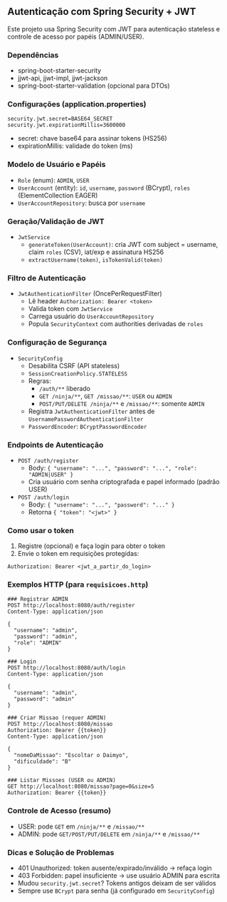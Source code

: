 ## Autenticação com Spring Security + JWT

Este projeto usa Spring Security com JWT para autenticação stateless e controle de acesso por papéis (ADMIN/USER).

### Dependências

- spring-boot-starter-security
- jjwt-api, jjwt-impl, jjwt-jackson
- spring-boot-starter-validation (opcional para DTOs)

### Configurações (application.properties)

```
security.jwt.secret=BASE64_SECRET
security.jwt.expirationMillis=3600000
```

- secret: chave base64 para assinar tokens (HS256)
- expirationMillis: validade do token (ms)

### Modelo de Usuário e Papéis

- `Role` (enum): `ADMIN`, `USER`
- `UserAccount` (entity): `id`, `username`, `password` (BCrypt), `roles` (ElementCollection EAGER)
- `UserAccountRepository`: busca por `username`

### Geração/Validação de JWT

- `JwtService`
  - `generateToken(UserAccount)`: cria JWT com subject = username, claim `roles` (CSV), iat/exp e assinatura HS256
  - `extractUsername(token)`, `isTokenValid(token)`

### Filtro de Autenticação

- `JwtAuthenticationFilter` (OncePerRequestFilter)
  - Lê header `Authorization: Bearer <token>`
  - Valida token com `JwtService`
  - Carrega usuário do `UserAccountRepository`
  - Popula `SecurityContext` com authorities derivadas de `roles`

### Configuração de Segurança

- `SecurityConfig`
  - Desabilita CSRF (API stateless)
  - `SessionCreationPolicy.STATELESS`
  - Regras:
    - `/auth/**` liberado
    - `GET /ninja/**`, `GET /missao/**`: `USER` ou `ADMIN`
    - `POST/PUT/DELETE /ninja/**` e `/missao/**`: somente `ADMIN`
  - Registra `JwtAuthenticationFilter` antes de `UsernamePasswordAuthenticationFilter`
  - `PasswordEncoder`: `BCryptPasswordEncoder`

### Endpoints de Autenticação

- `POST /auth/register`
  - Body: `{ "username": "...", "password": "...", "role": "ADMIN|USER" }`
  - Cria usuário com senha criptografada e papel informado (padrão USER)
- `POST /auth/login`
  - Body: `{ "username": "...", "password": "..." }`
  - Retorna `{ "token": "<jwt>" }`

### Como usar o token

1. Registre (opcional) e faça login para obter o token
2. Envie o token em requisições protegidas:

```
Authorization: Bearer <jwt_a_partir_do_login>
```

### Exemplos HTTP (para `requisicoes.http`)

```
### Registrar ADMIN
POST http://localhost:8080/auth/register
Content-Type: application/json

{
  "username": "admin",
  "password": "admin",
  "role": "ADMIN"
}

### Login
POST http://localhost:8080/auth/login
Content-Type: application/json

{
  "username": "admin",
  "password": "admin"
}

### Criar Missao (requer ADMIN)
POST http://localhost:8080/missao
Authorization: Bearer {{token}}
Content-Type: application/json

{
  "nomeDaMissao": "Escoltar o Daimyo",
  "dificuldade": "B"
}

### Listar Missoes (USER ou ADMIN)
GET http://localhost:8080/missao?page=0&size=5
Authorization: Bearer {{token}}
```

### Controle de Acesso (resumo)

- USER: pode `GET` em `/ninja/**` e `/missao/**`
- ADMIN: pode `GET/POST/PUT/DELETE` em `/ninja/**` e `/missao/**`

### Dicas e Solução de Problemas

- 401 Unauthorized: token ausente/expirado/inválido → refaça login
- 403 Forbidden: papel insuficiente → use usuário ADMIN para escrita
- Mudou `security.jwt.secret`? Tokens antigos deixam de ser válidos
- Sempre use `BCrypt` para senha (já configurado em `SecurityConfig`)

